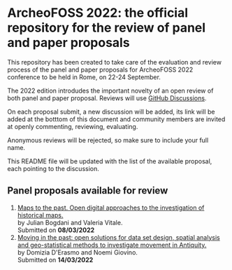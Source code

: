 # ArcheoFOSS 2022: the official repository for the review of panel and paper proposals

This repository has been created to take care of the evaluation and review process of the panel and paper proposals for ArcheoFOSS 2022 conference to be held in Rome, on 22-24 September.

The 2022 edition introdudes the important novelty of an open review of both panel and paper proposal. Reviews will use [GitHub Discussions](https://github.com/archeofoss/af2022/discussions).

On each proposal submit, a new discussion will be added, its link will be added at the botttom of this document and community members are invited at openly commenting, reviewing, evaluating.

Anonymous reviews will be rejected, so make sure to include your full name.

This README file will be updated with the list of the available proposal, each pointing to the discussion.

## Panel proposals available for review
1. [Maps to the past. Open digital approaches to the investigation of historical maps.](https://github.com/archeofoss/archeofoss2022/discussions/1)  
by Julian Bogdani and Valeria Vitale.  
Submitted on **08/03/2022**  
1. [Moving in the past: open solutions for data set design, spatial analysis and geo-statistical methods to investigate movement in Antiquity.](https://github.com/archeofoss/archeofoss2022/discussions/3)  
by Domizia D'Erasmo and Noemi Giovino.  
Submitted on **14/03/2022**
